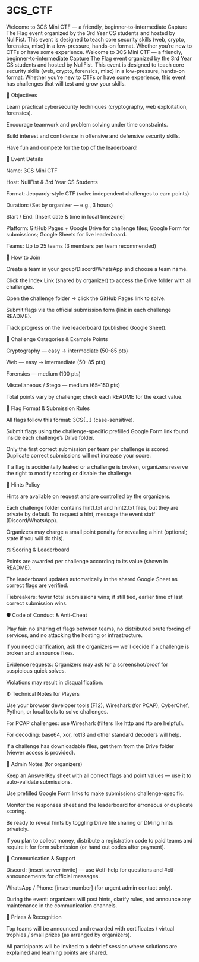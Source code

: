 # 3CS_CTF
Welcome to 3CS Mini CTF — a friendly, beginner-to-intermediate Capture The Flag event organized by the 3rd Year CS students and hosted by NullFist. This event is designed to teach core security skills (web, crypto, forensics, misc) in a low-pressure, hands-on format. Whether you’re new to CTFs or have some experience.
Welcome to 3CS Mini CTF — a friendly, beginner-to-intermediate Capture The Flag event organized by the 3rd Year CS students and hosted by NullFist. This event is designed to teach core security skills (web, crypto, forensics, misc) in a low-pressure, hands-on format. Whether you’re new to CTFs or have some experience, this event has challenges that will test and grow your skills.

🎯 Objectives

Learn practical cybersecurity techniques (cryptography, web exploitation, forensics).

Encourage teamwork and problem solving under time constraints.

Build interest and confidence in offensive and defensive security skills.

Have fun and compete for the top of the leaderboard!

📅 Event Details

Name: 3CS Mini CTF

Host: NullFist & 3rd Year CS Students

Format: Jeopardy-style CTF (solve independent challenges to earn points)

Duration: (Set by organizer — e.g., 3 hours)

Start / End: [Insert date & time in local timezone]

Platform: GitHub Pages + Google Drive for challenge files; Google Form for submissions; Google Sheets for live leaderboard.

Teams: Up to 25 teams (3 members per team recommended)

🧭 How to Join

Create a team in your group/Discord/WhatsApp and choose a team name.

Click the Index Link (shared by organizer) to access the Drive folder with all challenges.

Open the challenge folder → click the GitHub Pages link to solve.

Submit flags via the official submission form (link in each challenge README).

Track progress on the live leaderboard (published Google Sheet).

🧩 Challenge Categories & Example Points

Cryptography — easy → intermediate (50–85 pts)

Web — easy → intermediate (50–85 pts)

Forensics — medium (100 pts)

Miscellaneous / Stego — medium (65–150 pts)

Total points vary by challenge; check each README for the exact value.

🚦 Flag Format & Submission Rules

All flags follow this format: 3CS{...} (case-sensitive).

Submit flags using the challenge-specific prefilled Google Form link found inside each challenge’s Drive folder.

Only the first correct submission per team per challenge is scored. Duplicate correct submissions will not increase your score.

If a flag is accidentally leaked or a challenge is broken, organizers reserve the right to modify scoring or disable the challenge.

📝 Hints Policy

Hints are available on request and are controlled by the organizers.

Each challenge folder contains hint1.txt and hint2.txt files, but they are private by default. To request a hint, message the event staff (Discord/WhatsApp).

Organizers may charge a small point penalty for revealing a hint (optional; state if you will do this).

⚖️ Scoring & Leaderboard

Points are awarded per challenge according to its value (shown in README).

The leaderboard updates automatically in the shared Google Sheet as correct flags are verified.

Tiebreakers: fewer total submissions wins; if still tied, earlier time of last correct submission wins.

🛡️ Code of Conduct & Anti-Cheat

Play fair: no sharing of flags between teams, no distributed brute forcing of services, and no attacking the hosting or infrastructure.

If you need clarification, ask the organizers — we’ll decide if a challenge is broken and announce fixes.

Evidence requests: Organizers may ask for a screenshot/proof for suspicious quick solves.

Violations may result in disqualification.

⚙️ Technical Notes for Players

Use your browser developer tools (F12), Wireshark (for PCAP), CyberChef, Python, or local tools to solve challenges.

For PCAP challenges: use Wireshark (filters like http and ftp are helpful).

For decoding: base64, xor, rot13 and other standard decoders will help.

If a challenge has downloadable files, get them from the Drive folder (viewer access is provided).

🧾 Admin Notes (for organizers)

Keep an AnswerKey sheet with all correct flags and point values — use it to auto-validate submissions.

Use prefilled Google Form links to make submissions challenge-specific.

Monitor the responses sheet and the leaderboard for erroneous or duplicate scoring.

Be ready to reveal hints by toggling Drive file sharing or DMing hints privately.

If you plan to collect money, distribute a registration code to paid teams and require it for form submission (or hand out codes after payment).

💬 Communication & Support

Discord: [insert server invite] — use #ctf-help for questions and #ctf-announcements for official messages.

WhatsApp / Phone: [insert number] (for urgent admin contact only).

During the event: organizers will post hints, clarify rules, and announce any maintenance in the communication channels.

🏅 Prizes & Recognition

Top teams will be announced and rewarded with certificates / virtual trophies / small prizes (as arranged by organizers).

All participants will be invited to a debrief session where solutions are explained and learning points are shared.

